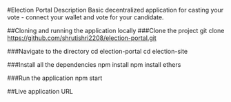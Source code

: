 #Election Portal 
Description
Basic decentralized application for casting your vote - connect your wallet and vote for your candidate.

##Cloning and running the application locally
###Clone the project 
git clone https://github.com/shrutishri2208/election-portal.git

###Navigate to the directory
cd election-portal
cd election-site

###Install all the dependencies
npm install
npm install ethers

###Run the application
npm start

##Live application URL
